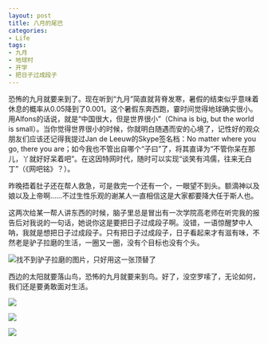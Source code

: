 ```yaml
---
layout: post
title: 八月的尾巴
categories:
- Life
tags:
- 九月
- 地球村
- 开学
- 把日子过成段子
---
```


恐怖的九月就要来到了。现在听到“九月”简直就背脊发寒，暑假的结束似乎意味着休息的概率从0.05降到了0.001。这个暑假东奔西跑，霎时间觉得地球确实很小。用Alfons的话说，就是“中国很大，但是世界很小”（China is big, but the world is small）。当你觉得世界很小的时候，你就明白随遇而安的心境了，记性好的观众朋友们应该还记得我提过Jan de Leeuw的Skype签名档：No matter where you go, there you are；如今我也不管出自哪个“子曰”了，将其直译为“不管你呆在那儿，丫就好好呆着吧”。在这因特网时代，随时可以实现“谈笑有鸿儒，往来无白丁”（《网吧铭》？）。

昨晚捂着肚子还在帮人救急，可是救完一个还有一个，一眼望不到头。额滴神以及娘以及上帝啊……不过生性乐观的谢某人一直相信这是大家都要降大任于斯人也。

这两次给某一帮人讲东西的时候，脑子里总是冒出有一次学院高老师在听完我的报告后对我说的一句话，她说你这是要把日子过成段子啊。没错，一语惊醒梦中人呐，我就是想把日子过成段子。只有把日子过成段子，日子看起来才有滋有味，不然老是驴子拉磨的生活，一圈又一圈，没有个目标也没有个头。

![找不到驴子拉磨的图片，只好用这一张顶替了](http://i.imgur.com/OGtOwN1.jpg)

西边的太阳就要落山鸟，恐怖的九月就要来到鸟。好了，没空罗嗦了，无论如何，我们还是要勇敢面对生活。

![](http://i.imgur.com/WLrJyWg.jpg)

![](http://i.imgur.com/XyPscDe.jpg)

![](http://i.imgur.com/47fsopI.jpg)
